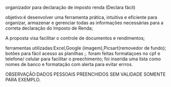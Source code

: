 organizador  para declaração de imposto renda (Declara fácil)

objetivo:é desenvolver uma ferramenta prática, intuitiva e eficiente para organizar, armazenar e gerenciar todas as informações necessárias para a correta declaração do Imposto de Renda; 

A proposta visa facilitar o controle de documentos e  rendimentos;

ferramentas utilizadas:Excel,Google (imagem),Picsart(removedor de fundo);
botões   para fácil acesso as planilhas ;.
foram feitas formataçoes no cpf e telefone/ celular para facilitar o  preechimento;
foi inserida uma lista  como nomes de banco  e formatação com alerta  para evitar errros.

OBSERVAÇÃO:DADOS PESSOAIS  PREENCHIDOS SEM VALIDADE SOMENTE PARA EXEMPLO.

